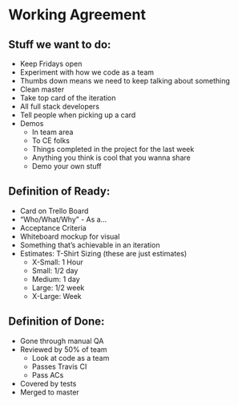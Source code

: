 # Working Agreement

## Stuff we want to do:
- Keep Fridays open
- Experiment with how we code as a team
- Thumbs down means we need to keep talking about something
- Clean master
- Take top card of the iteration
- All full stack developers
- Tell people when picking up a card
- Demos
    - In team area
    - To CE folks
    - Things completed in the project for the last week
    - Anything you think is cool that you wanna share
    - Demo your own stuff
## Definition of Ready:
- Card on Trello Board
- “Who/What/Why” - As a…
- Acceptance Criteria
- Whiteboard mockup for visual
- Something that’s achievable in an iteration
- Estimates: T-Shirt Sizing (these are just estimates)
    - X-Small: 1 Hour
    - Small: 1/2 day
    - Medium: 1 day
    - Large: 1/2 week
    - X-Large: Week
## Definition of Done:
- Gone through manual QA
- Reviewed by 50% of team
    - Look at code as a team
    - Passes Travis CI
    - Pass ACs
- Covered by tests
- Merged to master
